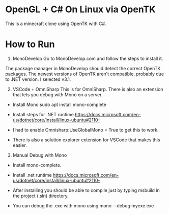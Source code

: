 
# OpenGL + C# On Linux via OpenTK

This is a minecraft clone using OpenTK with C#.

# How to Run

1. MonoDevelop
Go to MonoDevelop.com and follow the steps to install it. 

The package manager in MonoDevelop should detect the correct OpenTK packages. The newest versions of OpenTK aren't compatible, probably due to .NET version. I selected v3.1.

2. VSCode + OmniSharp
This is for OmniSharp. There is also an extension that lets you debug with Mono on a server. 

* Install Mono
  sudo apt install mono-complete

* Install steps for .NET runtime
https://docs.microsoft.com/en-us/dotnet/core/install/linux-ubuntu#2110-

* I had to enable Omnisharp:UseGlobalMono = True to get this to work.

* There is also a solution explorer extension for VSCode that makes this easier.


3. Manual Debug with Mono

* Install mono-complete.

* Install .net runtime https://docs.microsoft.com/en-us/dotnet/core/install/linux-ubuntu#2110-

* After installing you should be able to compile just by typing msbuild in the project (.sln) directory.

* You can debug the .exe with mono using mono --debug myexe.exe



